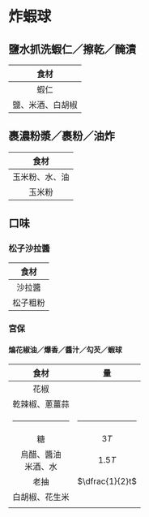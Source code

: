 <style>
.markdown-section h1 {
    background-image: url(https://i.ytimg.com/vi/o2qJWK_sj3s/maxresdefault.jpg);
}

.markdown-section h1::after {
    content: "老飯骨";
}
</style>

# 炸蝦球

## 鹽水抓洗蝦仁／擦乾／醃漬

|       食材       |
| :--------------: |
|       蝦仁       |
| 鹽、米酒、白胡椒 |

## 裹濃粉漿／裹粉／油炸

|      食材      |
| :------------: |
| 玉米粉、水、油 |
|     玉米粉     |

## 口味

### 松子沙拉醬

|   食材   |
| :------: |
|  沙拉醬  |
| 松子粗粉 |

### 宮保

#### 煸花椒油／爆香／醬汁／勾芡／蝦球

|           食材           |       量        |
| :----------------------: | :-------------: |
|           花椒           |                 |
|      乾辣椒、蔥薑蒜      |                 |
|          <hr />          |     <hr />      |
|            糖            |      $3T$       |
| 烏醋、醬油<br />米酒、水 |     $1.5T$      |
|           老抽           | $\dfrac{1}{2}t$ |
|      白胡椒、花生米      |                 |
|                          |                 |
